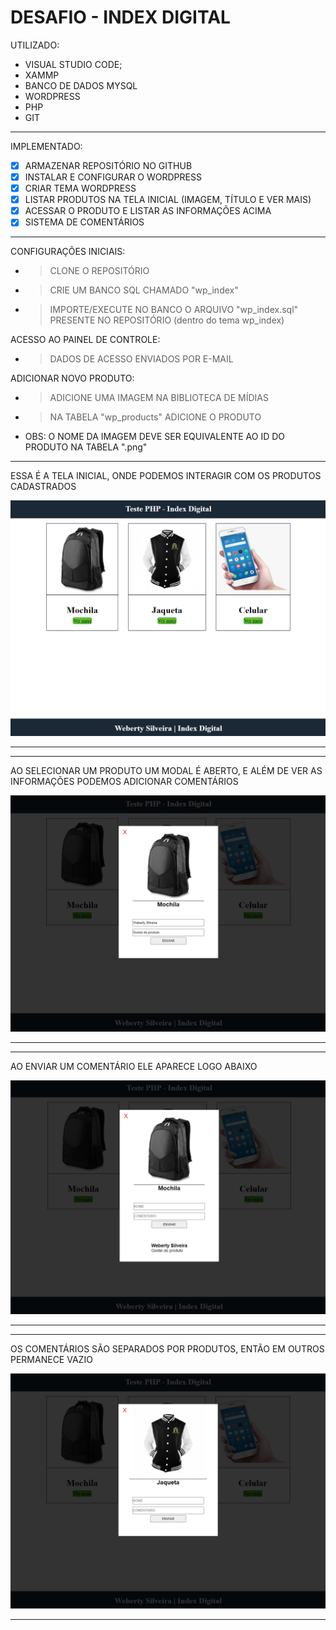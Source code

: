 # DESAFIO - INDEX DIGITAL


UTILIZADO:

- VISUAL STUDIO CODE;
- XAMMP
- BANCO DE DADOS MYSQL
- WORDPRESS
- PHP
- GIT

-----------------------------------

IMPLEMENTADO:

- [X] ARMAZENAR REPOSITÓRIO NO GITHUB
- [X] INSTALAR E CONFIGURAR O WORDPRESS
- [X] CRIAR TEMA WORDPRESS
- [X] LISTAR PRODUTOS NA TELA INICIAL (IMAGEM, TÍTULO E VER MAIS)
- [X] ACESSAR O PRODUTO E LISTAR AS INFORMAÇÕES ACIMA
- [X] SISTEMA DE COMENTÁRIOS
-----------------------------------

CONFIGURAÇÕES INICIAIS:

* >CLONE O REPOSITÓRIO
* >CRIE UM BANCO SQL CHAMADO "wp_index"
* >IMPORTE/EXECUTE NO BANCO O ARQUIVO "wp_index.sql" PRESENTE NO REPOSITÓRIO (dentro do tema wp_index)


ACESSO AO PAINEL DE CONTROLE:

* >DADOS DE ACESSO ENVIADOS POR E-MAIL


ADICIONAR NOVO PRODUTO:

* >ADICIONE UMA IMAGEM NA BIBLIOTECA DE MÍDIAS
* >NA TABELA "wp_products" ADICIONE O PRODUTO

* OBS: O NOME DA IMAGEM DEVE SER EQUIVALENTE AO ID DO PRODUTO NA TABELA ".png"

-----------------------------------

ESSA É A TELA INICIAL, ONDE PODEMOS INTERAGIR COM OS PRODUTOS CADASTRADOS


![](https://github.com/WebertySilveira/wordpress_index/blob/master/images/01.png)

-----------------------------------
-----------------------------------


AO SELECIONAR UM PRODUTO UM MODAL É ABERTO, E ALÉM DE VER AS INFORMAÇÕES PODEMOS ADICIONAR COMENTÁRIOS

![](https://github.com/WebertySilveira/wordpress_index/blob/master/images/02.png)


-----------------------------------
-----------------------------------


AO ENVIAR UM COMENTÁRIO ELE APARECE LOGO ABAIXO

![](https://github.com/WebertySilveira/wordpress_index/blob/master/images/03.png)


-----------------------------------
-----------------------------------


OS COMENTÁRIOS SÃO SEPARADOS POR PRODUTOS, ENTÃO EM OUTROS PERMANECE VAZIO

![](https://github.com/WebertySilveira/wordpress_index/blob/master/images/04.png)


-----------------------------------
